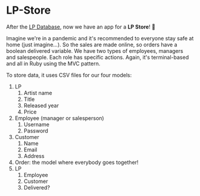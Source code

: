 # LP-Store
After the [LP Database](https://github.com/AugustoPresto/LP-Database), now we have an app for a **LP Store**! 👊

Imagine we're in a pandemic and it's recommended to everyone stay safe at home (just imagine...). So the sales are made online, so orders have a boolean delivered variable. We have two types of employees, managers and salespeople. Each role has specific actions.
Again, it's terminal-based and all in Ruby using the MVC pattern.

To store data, it uses CSV files for our four models:
1. LP
   1. Artist name
   1. Title
   1. Released year
   1. Price
1. Employee (manager or salesperson)
   1. Username
   1. Password
1. Customer
   1. Name
   1. Email
   1. Address
1. Order: the model where everybody goes together!
1. LP
   1. Employee
   1. Customer
   1. Delivered?